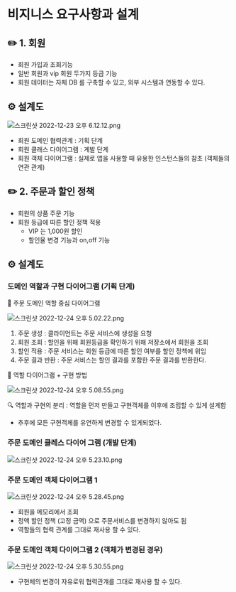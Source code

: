 # 비지니스 요구사항과 설계

## ✏️ 1. 회원

- 회원 가입과 조회기능
- 일반 회원과 vip 회원 두가지 등급 기능
- 회원 데이터는 자체 DB 를 구축할 수 있고, 외부 시스템과 연동할 수 있다.

## ⚙️ 설계도

![스크린샷 2022-12-23 오후 6.12.12.png](%E1%84%87%E1%85%B5%E1%84%8C%E1%85%B5%E1%84%82%E1%85%B5%E1%84%89%E1%85%B3%20%E1%84%8B%E1%85%AD%E1%84%80%E1%85%AE%E1%84%89%E1%85%A1%E1%84%92%E1%85%A1%E1%86%BC%E1%84%80%E1%85%AA%20%E1%84%89%E1%85%A5%E1%86%AF%E1%84%80%E1%85%A8%20ed7fb937eabb42efaa0333989c56e825/%25E1%2584%2589%25E1%2585%25B3%25E1%2584%258F%25E1%2585%25B3%25E1%2584%2585%25E1%2585%25B5%25E1%2586%25AB%25E1%2584%2589%25E1%2585%25A3%25E1%2586%25BA_2022-12-23_%25E1%2584%258B%25E1%2585%25A9%25E1%2584%2592%25E1%2585%25AE_6.12.12.png)

- 회원 도메인 협력관계 : 기획 단계
- 회원 클래스 다이어그램 : 계발 단계
- 회원 객체 다이어그램 : 실제로 앱을 사용할 때 유용한 인스턴스들의 참초 (객체들의 연관 관계)

## ✏️ 2. 주문과 할인 정책

- 회원의 상품 주문 기능
- 회원 등급에 따른 할인 정책 적용
    - VIP 는 1,000원 할인
    - 할인율 변경 기능과 on,off 기능

## ⚙️ 설계도

### 도메인 역할과 구현 다이어그램 (기획 단계)

📍 주문 도메인 역할 중심 다이어그램

![스크린샷 2022-12-24 오후 5.02.22.png](%E1%84%87%E1%85%B5%E1%84%8C%E1%85%B5%E1%84%82%E1%85%B5%E1%84%89%E1%85%B3%20%E1%84%8B%E1%85%AD%E1%84%80%E1%85%AE%E1%84%89%E1%85%A1%E1%84%92%E1%85%A1%E1%86%BC%E1%84%80%E1%85%AA%20%E1%84%89%E1%85%A5%E1%86%AF%E1%84%80%E1%85%A8%20ed7fb937eabb42efaa0333989c56e825/%25E1%2584%2589%25E1%2585%25B3%25E1%2584%258F%25E1%2585%25B3%25E1%2584%2585%25E1%2585%25B5%25E1%2586%25AB%25E1%2584%2589%25E1%2585%25A3%25E1%2586%25BA_2022-12-24_%25E1%2584%258B%25E1%2585%25A9%25E1%2584%2592%25E1%2585%25AE_5.02.22.png)

1. 주문 생성 : 클라이언트는 주문 서비스에 생성을 요청
2. 회원 조회 : 할인을 위해 회원등급을 확인하기 위해 저장소에서 회원을 조회
3. 할인 적용 : 주문 서비스는 회원 등급에 따른 할인 여부를 할인 정책에 위임
4. 주문 결과 반환 : 주문 서비스는 할인 결과를 포함한 주문 결과를 반환한다.

📍 역할 다이어그램 + 구현 방법

![스크린샷 2022-12-24 오후 5.08.55.png](%E1%84%87%E1%85%B5%E1%84%8C%E1%85%B5%E1%84%82%E1%85%B5%E1%84%89%E1%85%B3%20%E1%84%8B%E1%85%AD%E1%84%80%E1%85%AE%E1%84%89%E1%85%A1%E1%84%92%E1%85%A1%E1%86%BC%E1%84%80%E1%85%AA%20%E1%84%89%E1%85%A5%E1%86%AF%E1%84%80%E1%85%A8%20ed7fb937eabb42efaa0333989c56e825/%25E1%2584%2589%25E1%2585%25B3%25E1%2584%258F%25E1%2585%25B3%25E1%2584%2585%25E1%2585%25B5%25E1%2586%25AB%25E1%2584%2589%25E1%2585%25A3%25E1%2586%25BA_2022-12-24_%25E1%2584%258B%25E1%2585%25A9%25E1%2584%2592%25E1%2585%25AE_5.08.55.png)

🔍 역할과 구현의 분리 : 역할을 먼저 만들고 구현객체를 이후에 조립할 수 있게 설계함

- 추후에 모든 구현객체를 유연하게 변경할 수 있게되었다.

### 주문 도메인 클레스 다이어 그램 (개발 단계)

![스크린샷 2022-12-24 오후 5.23.10.png](%E1%84%87%E1%85%B5%E1%84%8C%E1%85%B5%E1%84%82%E1%85%B5%E1%84%89%E1%85%B3%20%E1%84%8B%E1%85%AD%E1%84%80%E1%85%AE%E1%84%89%E1%85%A1%E1%84%92%E1%85%A1%E1%86%BC%E1%84%80%E1%85%AA%20%E1%84%89%E1%85%A5%E1%86%AF%E1%84%80%E1%85%A8%20ed7fb937eabb42efaa0333989c56e825/%25E1%2584%2589%25E1%2585%25B3%25E1%2584%258F%25E1%2585%25B3%25E1%2584%2585%25E1%2585%25B5%25E1%2586%25AB%25E1%2584%2589%25E1%2585%25A3%25E1%2586%25BA_2022-12-24_%25E1%2584%258B%25E1%2585%25A9%25E1%2584%2592%25E1%2585%25AE_5.23.10.png)

### 주문 도메인 객체 다이어그램 1

![스크린샷 2022-12-24 오후 5.28.45.png](%E1%84%87%E1%85%B5%E1%84%8C%E1%85%B5%E1%84%82%E1%85%B5%E1%84%89%E1%85%B3%20%E1%84%8B%E1%85%AD%E1%84%80%E1%85%AE%E1%84%89%E1%85%A1%E1%84%92%E1%85%A1%E1%86%BC%E1%84%80%E1%85%AA%20%E1%84%89%E1%85%A5%E1%86%AF%E1%84%80%E1%85%A8%20ed7fb937eabb42efaa0333989c56e825/%25E1%2584%2589%25E1%2585%25B3%25E1%2584%258F%25E1%2585%25B3%25E1%2584%2585%25E1%2585%25B5%25E1%2586%25AB%25E1%2584%2589%25E1%2585%25A3%25E1%2586%25BA_2022-12-24_%25E1%2584%258B%25E1%2585%25A9%25E1%2584%2592%25E1%2585%25AE_5.28.45.png)

- 회원을 메모리에서 조회
- 정액 할인 정책 (고정 금액) 으로 주문서비스를 변경하지 않아도 됨
- 역할들의 협력 관계를 그대로 재사용 할 수 있다.

### 주문 도메인 객체 다이어그램 2 (객체가 변경된 경우)

![스크린샷 2022-12-24 오후 5.30.55.png](%E1%84%87%E1%85%B5%E1%84%8C%E1%85%B5%E1%84%82%E1%85%B5%E1%84%89%E1%85%B3%20%E1%84%8B%E1%85%AD%E1%84%80%E1%85%AE%E1%84%89%E1%85%A1%E1%84%92%E1%85%A1%E1%86%BC%E1%84%80%E1%85%AA%20%E1%84%89%E1%85%A5%E1%86%AF%E1%84%80%E1%85%A8%20ed7fb937eabb42efaa0333989c56e825/%25E1%2584%2589%25E1%2585%25B3%25E1%2584%258F%25E1%2585%25B3%25E1%2584%2585%25E1%2585%25B5%25E1%2586%25AB%25E1%2584%2589%25E1%2585%25A3%25E1%2586%25BA_2022-12-24_%25E1%2584%258B%25E1%2585%25A9%25E1%2584%2592%25E1%2585%25AE_5.30.55.png)

- 구현체의 변경이 자유로워 협력관걔를 그대로 재사용 할 수 있다.